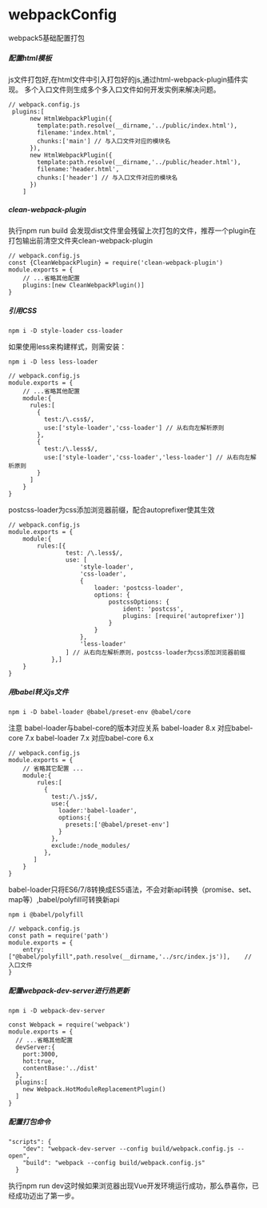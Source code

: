 # webpackConfig
webpack5基础配置打包

##### 配置html模板
js文件打包好,在html文件中引入打包好的js,通过html-webpack-plugin插件实现。
多个入口文件则生成多个多入口文件如何开发实例来解决问题。
~~~
// webpack.config.js
 plugins:[
      new HtmlWebpackPlugin({
        template:path.resolve(__dirname,'../public/index.html'),
        filename:'index.html',
        chunks:['main'] // 与入口文件对应的模块名
      }),
      new HtmlWebpackPlugin({
        template:path.resolve(__dirname,'../public/header.html'),
        filename:'header.html',
        chunks:['header'] // 与入口文件对应的模块名
      })
    ]
~~~

##### clean-webpack-plugin
执行npm run build 会发现dist文件里会残留上次打包的文件，推荐一个plugin在打包输出前清空文件夹clean-webpack-plugin
~~~
// webpack.config.js
const {CleanWebpackPlugin} = require('clean-webpack-plugin')
module.exports = {
    // ...省略其他配置
    plugins:[new CleanWebpackPlugin()]
}
~~~

##### 引用CSS
~~~
npm i -D style-loader css-loader
~~~
如果使用less来构建样式，则需安装：
~~~
npm i -D less less-loader
~~~

~~~
// webpack.config.js
module.exports = {
    // ...省略其他配置
    module:{
      rules:[
        {
          test:/\.css$/,
          use:['style-loader','css-loader'] // 从右向左解析原则
        },
        {
          test:/\.less$/,
          use:['style-loader','css-loader','less-loader'] // 从右向左解析原则
        }
      ]
    }
}
~~~

postcss-loader为css添加浏览器前缀，配合autoprefixer使其生效  

~~~
// webpack.config.js
module.exports = {
    module:{
        rules:[{
                test: /\.less$/,
                use: [
                    'style-loader',
                    'css-loader',
                    {
                        loader: 'postcss-loader',
                        options: {
                            postcssOptions: {
                                ident: 'postcss',
                                plugins: [require('autoprefixer')]
                            }
                        }
                    },
                    'less-loader'
                ] // 从右向左解析原则，postcss-loader为css添加浏览器前缀
            },]
    }
}
~~~


##### 用babel转义js文件
~~~
npm i -D babel-loader @babel/preset-env @babel/core
~~~
注意 babel-loader与babel-core的版本对应关系
babel-loader 8.x 对应babel-core 7.x
babel-loader 7.x 对应babel-core 6.x
~~~
// webpack.config.js
module.exports = {
    // 省略其它配置 ...
    module:{
        rules:[
          {
            test:/\.js$/,
            use:{
              loader:'babel-loader',
              options:{
                presets:['@babel/preset-env']
              }
            },
            exclude:/node_modules/
          },
       ]
    }
}
~~~

babel-loader只将ES6/7/8转换成ES5语法，不会对新api转换（promise、set、map等）,babel/polyfill可转换新api
~~~
npm i @babel/polyfill
~~~

~~~
// webpack.config.js
const path = require('path')
module.exports = {
    entry: ["@babel/polyfill",path.resolve(__dirname,'../src/index.js')],    // 入口文件
}
~~~

##### 配置webpack-dev-server进行热更新
~~~
npm i -D webpack-dev-server
~~~
~~~
const Webpack = require('webpack')
module.exports = {
  // ...省略其他配置
  devServer:{
    port:3000,
    hot:true,
    contentBase:'../dist'
  },
  plugins:[
    new Webpack.HotModuleReplacementPlugin()
  ]
}
~~~

##### 配置打包命令
~~~
"scripts": {
    "dev": "webpack-dev-server --config build/webpack.config.js --open",
    "build": "webpack --config build/webpack.config.js"
  }
~~~

执行npm run dev这时候如果浏览器出现Vue开发环境运行成功，那么恭喜你，已经成功迈出了第一步。